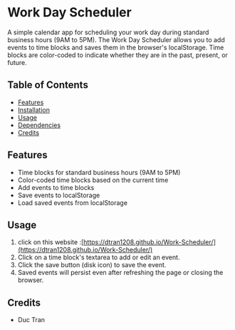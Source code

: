 # Work Day Scheduler

A simple calendar app for scheduling your work day during standard business hours (9AM to 5PM). The Work Day Scheduler allows you to add events to time blocks and saves them in the browser's localStorage. Time blocks are color-coded to indicate whether they are in the past, present, or future.

## Table of Contents

- [Features](#features)
- [Installation](#installation)
- [Usage](#usage)
- [Dependencies](#dependencies)
- [Credits](#credits)

## Features

- Time blocks for standard business hours (9AM to 5PM)
- Color-coded time blocks based on the current time
- Add events to time blocks
- Save events to localStorage
- Load saved events from localStorage

## Usage

1. click on this website :[https://dtran1208.github.io/Work-Scheduler/](https://dtran1208.github.io/Work-Scheduler/)
2. Click on a time block's textarea to add or edit an event.
3. Click the save button (disk icon) to save the event.
4. Saved events will persist even after refreshing the page or closing the browser.

## Credits

- Duc Tran
